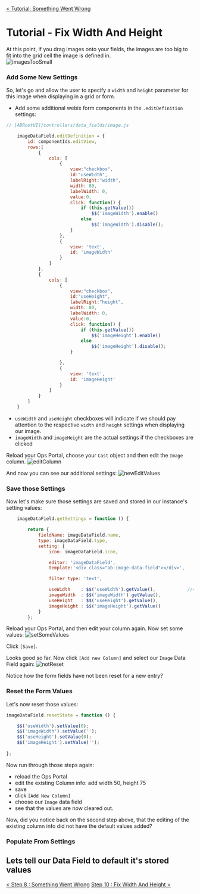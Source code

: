 [< Tutorial: Something Went Wrong](tutorial_step8.md)
# Tutorial - Fix Width And Height

At this point, if you drag images onto your fields, the images are too big to fit into the grid cell the image is defined in.  
![imagesTooSmall](images/step9_imagesTooSmall.png "Images Too Small")


### Add Some New Settings
So, let's go and allow the user to specify a `width` and `height` parameter for this image when displaying in a grid or form.

- Add some additional webix form components in the `.editDefinition` settings:
```javascript
// [ABRootUI]/controllers/data_fields/image.js

	imageDataField.editDefinition = {
		id: componentIds.editView,
		rows:[
			{
				cols: [
					{
						view:"checkbox", 
						id:"useWidth", 
						labelRight:"width", 
			            width: 80,
			            labelWidth: 0,
						value:0,
			            click: function() {
							if (this.getValue())
								$$('imageWidth').enable()
							else
								$$('imageWidth').disable();
			            }
					},
					{
						view: 'text',
			          	id: 'imageWidth'
					}
				]
			},
			{
				cols: [
					{
						view:"checkbox", 
						id:"useHeight", 
						labelRight:"height", 
			          	width: 80,
			            labelWidth: 0,
						value:0,
			            click: function() {
							if (this.getValue())
								$$('imageHeight').enable()
							else
								$$('imageHeight').disable();
			            }

					},
					{
						view: 'text',
			          	id: 'imageHeight'
					}
				]
			}
		]
	}
```

- `useWidth` and `useHeight` checkboxes will indicate if we should pay attention to the respective `width` and `height` settings when displaying our image.
- `imageWidth` and `imageHeight` are the actual settings if the checkboxes are clicked

Reload your Ops Portal, choose your `Cast` object and then edit the `Image` column.
![editColumn](images/step9_editColumn.png "Edit Column")


And now you can see our additional settings:
![newEditValues](images/step9_newEditValues.png "New Edit Values")


### Save those Settings
Now let's make sure those settings are saved and stored in our instance's setting values:
```javascript
	imageDataField.getSettings = function () {

		return {
			fieldName: imageDataField.name,
			type: imageDataField.type,
			setting: {
				icon: imageDataField.icon,

				editor: 'imageDataField',
				template:'<div class="ab-image-data-field"></div>',

				filter_type: 'text', 

				useWidth	: $$('useWidth').getValue(),			//<--- add values to our return obj
				imageWidth	: $$('imageWidth').getValue(),
				useHeight	: $$('useHeight').getValue(),
				imageHeight	: $$('imageHeight').getValue()
			}
		};
```

Reload your Ops Portal, and then edit your column again.  Now set some values:
![setSomeValues](images/step9_setSomeValues.png "Set Some Values")

Click `[Save]`.  

Looks good so far.  Now click `[Add new Column]` and select our `Image` Data Field again:
![notReset](images/step9_notReset.png "Not Reset")

Notice how the form fields have not been reset for a new entry?


### Reset the Form Values
Let's now reset those values:
```javascript
imageDataField.resetState = function () {

	$$('useWidth').setValue(0);
	$$('imageWidth').setValue('');
	$$('useHeight').setValue(0);
	$$('imageHeight').setValue('');
	
};
```


Now run through those steps again:

- reload the Ops Portal
- edit the existing Column info: add width 50, height 75
- save 
- click `[Add New Column]`
- choose our `Image` data field
- see that the values are now cleared out.


Now, did you notice back on the second step above, that the editing of the existing column info did not have the default values added?  


### Populate From Settings
Lets tell our Data Field to default it's stored values
---
[< Step 8 : Something Went Wrong](tutorial_step8.md)
[Step 10 : Fix Width And Height >](tutorial_step10.md) 